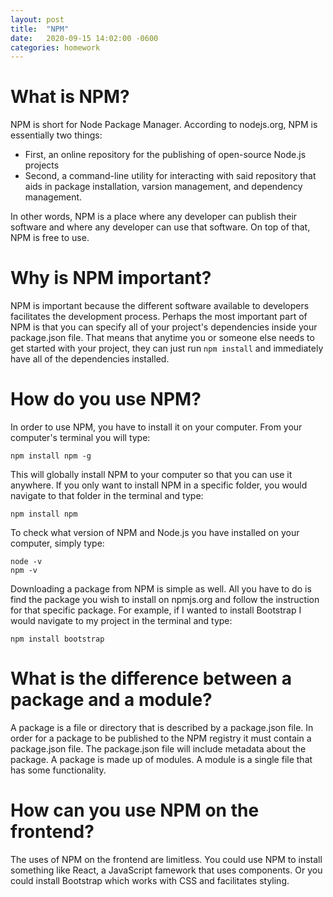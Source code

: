 ```yaml
---
layout: post
title:  "NPM"
date:   2020-09-15 14:02:00 -0600
categories: homework
---
```


# What is NPM?

NPM is short for Node Package Manager. According to nodejs.org, NPM is essentially two things:
- First, an online repository for the publishing of open-source Node.js projects
- Second, a command-line utility for interacting with said repository that aids in package installation, varsion management, and dependency management.

In other words, NPM is a place where any developer can publish their software and where any developer can use that software. On top of that, NPM is free to use.

# Why is NPM important?

NPM is important because the different software available to developers facilitates the development process. Perhaps the most important part of NPM is that you can specify all of your project's dependencies inside your package.json file. That means that anytime you or someone else needs to get started with your project, they can just run <code>npm install</code> and immediately have all of the dependencies installed.

# How do you use NPM?

In order to use NPM, you have to install it on your computer. From your computer's terminal you will type:

    npm install npm -g

This will globally install NPM to your computer so that you can use it anywhere. If you only want to install NPM in a specific folder, you would navigate to that folder in the terminal and type:

    npm install npm

To check what version of NPM and Node.js you have installed on your computer, simply type:

    node -v
    npm -v

Downloading a package from NPM is simple as well. All you have to do is find the package you wish to install on npmjs.org and follow the instruction for that specific package. For example, if I wanted to install Bootstrap I would navigate to my project in the terminal and type:

    npm install bootstrap

# What is the difference between a package and a module?

A package is a file or directory that is described by a package.json file. In order for a package to be published to the NPM registry it must contain a package.json file. The package.json file will include metadata about the package. A package is made up of modules. A module is a single file that has some functionality.

# How can you use NPM on the frontend?

The uses of NPM on the frontend are limitless. You could use NPM to install something like React, a JavaScript famework that uses components. Or you could install Bootstrap which works with CSS and facilitates styling.

